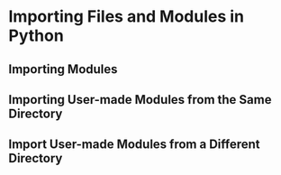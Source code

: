 # Importing Files and Modules in Python

## Importing Modules

## Importing User-made Modules from the Same Directory

## Import User-made Modules from a Different Directory
